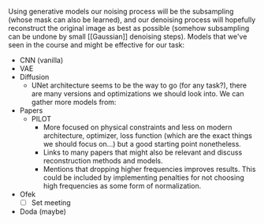 Using generative models our noising process will be the subsampling (whose mask can also be learned), and our denoising process will hopefully reconstruct the original image as best as possible (somehow subsampling can be undone by small [[Gaussian]] denoising steps).
Models that we've seen in the course and might be effective for our task:
- CNN (vanilla)
- VAE
- Diffusion
	- UNet architecture seems to be the way to go (for any task?), there are many versions and optimizations we should look into.
We can gather more models from:
- Papers
	- PILOT
		- More focused on physical constraints and less on modern architecture, optimizer, loss function (which are the exact things we should focus on...) but a good starting point nonetheless.
		- Links to many papers that might also be relevant and discuss reconstruction methods and models.
		- Mentions that dropping higher frequencies improves results. This could be included by implementing penalties for not choosing high frequencies as some form of normalization.
- Ofek
	- [ ] Set meeting
- Doda (maybe)
